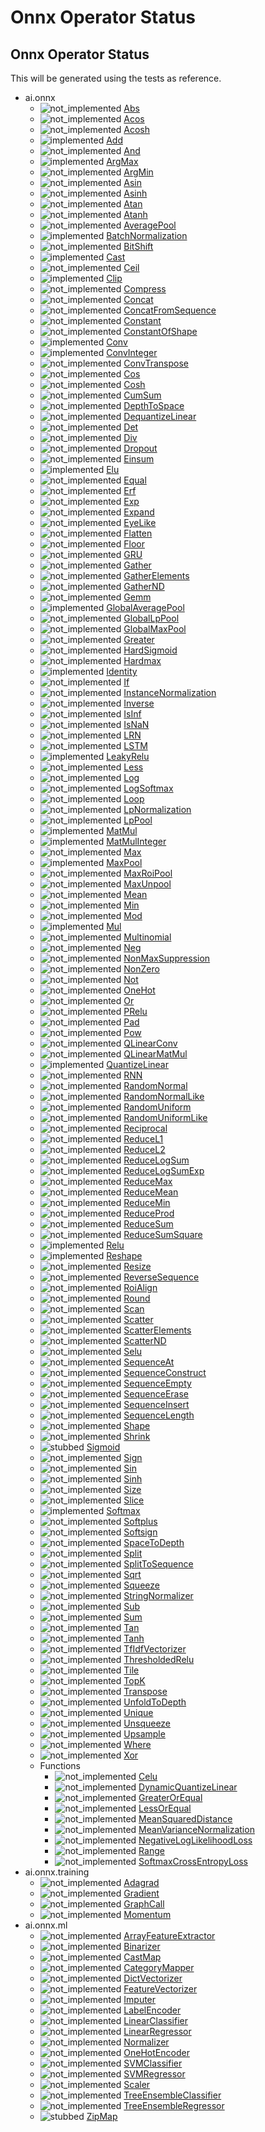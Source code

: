 # Onnx Operator Status

## Onnx Operator Status

This will be generated using the tests as reference.

[not_implemented]: https://img.shields.io/badge/status-not_implemented-red.svg "not implemented"
[stubbed]: https://img.shields.io/badge/status-stubbed-yellow.svg?logoWidth=50 "stubbed"
[implemented]: https://img.shields.io/badge/status-implemented-green.svg?logoWidth=20 "implemented"

- ai.onnx
  - ![not_implemented] [Abs](https://github.com/onnx/onnx/blob/master/docs/Operators.md#Abs)
  - ![not_implemented] [Acos](https://github.com/onnx/onnx/blob/master/docs/Operators.md#Acos)
  - ![not_implemented] [Acosh](https://github.com/onnx/onnx/blob/master/docs/Operators.md#Acosh)
  - ![implemented] [Add](https://github.com/onnx/onnx/blob/master/docs/Operators.md#Add)
  - ![not_implemented] [And](https://github.com/onnx/onnx/blob/master/docs/Operators.md#And)
  - ![implemented] [ArgMax](https://github.com/onnx/onnx/blob/master/docs/Operators.md#ArgMax)
  - ![not_implemented] [ArgMin](https://github.com/onnx/onnx/blob/master/docs/Operators.md#ArgMin)
  - ![not_implemented] [Asin](https://github.com/onnx/onnx/blob/master/docs/Operators.md#Asin)
  - ![not_implemented] [Asinh](https://github.com/onnx/onnx/blob/master/docs/Operators.md#Asinh)
  - ![not_implemented] [Atan](https://github.com/onnx/onnx/blob/master/docs/Operators.md#Atan)
  - ![not_implemented] [Atanh](https://github.com/onnx/onnx/blob/master/docs/Operators.md#Atanh)
  - ![not_implemented] [AveragePool](https://github.com/onnx/onnx/blob/master/docs/Operators.md#AveragePool)
  - ![implemented] [BatchNormalization](https://github.com/onnx/onnx/blob/master/docs/Operators.md#BatchNormalization)
  - ![not_implemented] [BitShift](https://github.com/onnx/onnx/blob/master/docs/Operators.md#BitShift)
  - ![implemented] [Cast](https://github.com/onnx/onnx/blob/master/docs/Operators.md#Cast)
  - ![not_implemented] [Ceil](https://github.com/onnx/onnx/blob/master/docs/Operators.md#Ceil)
  - ![implemented] [Clip](https://github.com/onnx/onnx/blob/master/docs/Operators.md#Clip)
  - ![not_implemented] [Compress](https://github.com/onnx/onnx/blob/master/docs/Operators.md#Compress)
  - ![not_implemented] [Concat](https://github.com/onnx/onnx/blob/master/docs/Operators.md#Concat)
  - ![not_implemented] [ConcatFromSequence](https://github.com/onnx/onnx/blob/master/docs/Operators.md#ConcatFromSequence)
  - ![not_implemented] [Constant](https://github.com/onnx/onnx/blob/master/docs/Operators.md#Constant)
  - ![not_implemented] [ConstantOfShape](https://github.com/onnx/onnx/blob/master/docs/Operators.md#ConstantOfShape)
  - ![implemented] [Conv](https://github.com/onnx/onnx/blob/master/docs/Operators.md#Conv)
  - ![implemented] [ConvInteger](https://github.com/onnx/onnx/blob/master/docs/Operators.md#ConvInteger)
  - ![not_implemented] [ConvTranspose](https://github.com/onnx/onnx/blob/master/docs/Operators.md#ConvTranspose)
  - ![not_implemented] [Cos](https://github.com/onnx/onnx/blob/master/docs/Operators.md#Cos)
  - ![not_implemented] [Cosh](https://github.com/onnx/onnx/blob/master/docs/Operators.md#Cosh)
  - ![not_implemented] [CumSum](https://github.com/onnx/onnx/blob/master/docs/Operators.md#CumSum)
  - ![not_implemented] [DepthToSpace](https://github.com/onnx/onnx/blob/master/docs/Operators.md#DepthToSpace)
  - ![not_implemented] [DequantizeLinear](https://github.com/onnx/onnx/blob/master/docs/Operators.md#DequantizeLinear)
  - ![not_implemented] [Det](https://github.com/onnx/onnx/blob/master/docs/Operators.md#Det)
  - ![not_implemented] [Div](https://github.com/onnx/onnx/blob/master/docs/Operators.md#Div)
  - ![not_implemented] [Dropout](https://github.com/onnx/onnx/blob/master/docs/Operators.md#Dropout)
  - ![not_implemented] [Einsum](https://github.com/onnx/onnx/blob/master/docs/Operators.md#Einsum)
  - ![implemented] [Elu](https://github.com/onnx/onnx/blob/master/docs/Operators.md#Elu)
  - ![not_implemented] [Equal](https://github.com/onnx/onnx/blob/master/docs/Operators.md#Equal)
  - ![not_implemented] [Erf](https://github.com/onnx/onnx/blob/master/docs/Operators.md#Erf)
  - ![not_implemented] [Exp](https://github.com/onnx/onnx/blob/master/docs/Operators.md#Exp)
  - ![not_implemented] [Expand](https://github.com/onnx/onnx/blob/master/docs/Operators.md#Expand)
  - ![not_implemented] [EyeLike](https://github.com/onnx/onnx/blob/master/docs/Operators.md#EyeLike)
  - ![not_implemented] [Flatten](https://github.com/onnx/onnx/blob/master/docs/Operators.md#Flatten)
  - ![not_implemented] [Floor](https://github.com/onnx/onnx/blob/master/docs/Operators.md#Floor)
  - ![not_implemented] [GRU](https://github.com/onnx/onnx/blob/master/docs/Operators.md#GRU)
  - ![not_implemented] [Gather](https://github.com/onnx/onnx/blob/master/docs/Operators.md#Gather)
  - ![not_implemented] [GatherElements](https://github.com/onnx/onnx/blob/master/docs/Operators.md#GatherElements)
  - ![not_implemented] [GatherND](https://github.com/onnx/onnx/blob/master/docs/Operators.md#GatherND)
  - ![not_implemented] [Gemm](https://github.com/onnx/onnx/blob/master/docs/Operators.md#Gemm)
  - ![implemented] [GlobalAveragePool](https://github.com/onnx/onnx/blob/master/docs/Operators.md#GlobalAveragePool)
  - ![not_implemented] [GlobalLpPool](https://github.com/onnx/onnx/blob/master/docs/Operators.md#GlobalLpPool)
  - ![not_implemented] [GlobalMaxPool](https://github.com/onnx/onnx/blob/master/docs/Operators.md#GlobalMaxPool)
  - ![not_implemented] [Greater](https://github.com/onnx/onnx/blob/master/docs/Operators.md#Greater)
  - ![not_implemented] [HardSigmoid](https://github.com/onnx/onnx/blob/master/docs/Operators.md#HardSigmoid)
  - ![not_implemented] [Hardmax](https://github.com/onnx/onnx/blob/master/docs/Operators.md#Hardmax)
  - ![implemented] [Identity](https://github.com/onnx/onnx/blob/master/docs/Operators.md#Identity)
  - ![not_implemented] [If](https://github.com/onnx/onnx/blob/master/docs/Operators.md#If)
  - ![not_implemented] [InstanceNormalization](https://github.com/onnx/onnx/blob/master/docs/Operators.md#InstanceNormalization)
  - ![not_implemented] [Inverse](https://github.com/onnx/onnx/blob/master/docs/Operators.md#Inverse)
  - ![not_implemented] [IsInf](https://github.com/onnx/onnx/blob/master/docs/Operators.md#IsInf)
  - ![not_implemented] [IsNaN](https://github.com/onnx/onnx/blob/master/docs/Operators.md#IsNaN)
  - ![not_implemented] [LRN](https://github.com/onnx/onnx/blob/master/docs/Operators.md#LRN)
  - ![not_implemented] [LSTM](https://github.com/onnx/onnx/blob/master/docs/Operators.md#LSTM)
  - ![implemented] [LeakyRelu](https://github.com/onnx/onnx/blob/master/docs/Operators.md#LeakyRelu)
  - ![not_implemented] [Less](https://github.com/onnx/onnx/blob/master/docs/Operators.md#Less)
  - ![not_implemented] [Log](https://github.com/onnx/onnx/blob/master/docs/Operators.md#Log)
  - ![not_implemented] [LogSoftmax](https://github.com/onnx/onnx/blob/master/docs/Operators.md#LogSoftmax)
  - ![not_implemented] [Loop](https://github.com/onnx/onnx/blob/master/docs/Operators.md#Loop)
  - ![not_implemented] [LpNormalization](https://github.com/onnx/onnx/blob/master/docs/Operators.md#LpNormalization)
  - ![not_implemented] [LpPool](https://github.com/onnx/onnx/blob/master/docs/Operators.md#LpPool)
  - ![implemented] [MatMul](https://github.com/onnx/onnx/blob/master/docs/Operators.md#MatMul)
  - ![implemented] [MatMulInteger](https://github.com/onnx/onnx/blob/master/docs/Operators.md#MatMulInteger)
  - ![not_implemented] [Max](https://github.com/onnx/onnx/blob/master/docs/Operators.md#Max)
  - ![implemented] [MaxPool](https://github.com/onnx/onnx/blob/master/docs/Operators.md#MaxPool)
  - ![not_implemented] [MaxRoiPool](https://github.com/onnx/onnx/blob/master/docs/Operators.md#MaxRoiPool)
  - ![not_implemented] [MaxUnpool](https://github.com/onnx/onnx/blob/master/docs/Operators.md#MaxUnpool)
  - ![not_implemented] [Mean](https://github.com/onnx/onnx/blob/master/docs/Operators.md#Mean)
  - ![not_implemented] [Min](https://github.com/onnx/onnx/blob/master/docs/Operators.md#Min)
  - ![not_implemented] [Mod](https://github.com/onnx/onnx/blob/master/docs/Operators.md#Mod)
  - ![implemented] [Mul](https://github.com/onnx/onnx/blob/master/docs/Operators.md#Mul)
  - ![not_implemented] [Multinomial](https://github.com/onnx/onnx/blob/master/docs/Operators.md#Multinomial)
  - ![not_implemented] [Neg](https://github.com/onnx/onnx/blob/master/docs/Operators.md#Neg)
  - ![not_implemented] [NonMaxSuppression](https://github.com/onnx/onnx/blob/master/docs/Operators.md#NonMaxSuppression)
  - ![not_implemented] [NonZero](https://github.com/onnx/onnx/blob/master/docs/Operators.md#NonZero)
  - ![not_implemented] [Not](https://github.com/onnx/onnx/blob/master/docs/Operators.md#Not)
  - ![not_implemented] [OneHot](https://github.com/onnx/onnx/blob/master/docs/Operators.md#OneHot)
  - ![not_implemented] [Or](https://github.com/onnx/onnx/blob/master/docs/Operators.md#Or)
  - ![not_implemented] [PRelu](https://github.com/onnx/onnx/blob/master/docs/Operators.md#PRelu)
  - ![not_implemented] [Pad](https://github.com/onnx/onnx/blob/master/docs/Operators.md#Pad)
  - ![not_implemented] [Pow](https://github.com/onnx/onnx/blob/master/docs/Operators.md#Pow)
  - ![not_implemented] [QLinearConv](https://github.com/onnx/onnx/blob/master/docs/Operators.md#QLinearConv)
  - ![not_implemented] [QLinearMatMul](https://github.com/onnx/onnx/blob/master/docs/Operators.md#QLinearMatMul)
  - ![implemented] [QuantizeLinear](https://github.com/onnx/onnx/blob/master/docs/Operators.md#QuantizeLinear)
  - ![not_implemented] [RNN](https://github.com/onnx/onnx/blob/master/docs/Operators.md#RNN)
  - ![not_implemented] [RandomNormal](https://github.com/onnx/onnx/blob/master/docs/Operators.md#RandomNormal)
  - ![not_implemented] [RandomNormalLike](https://github.com/onnx/onnx/blob/master/docs/Operators.md#RandomNormalLike)
  - ![not_implemented] [RandomUniform](https://github.com/onnx/onnx/blob/master/docs/Operators.md#RandomUniform)
  - ![not_implemented] [RandomUniformLike](https://github.com/onnx/onnx/blob/master/docs/Operators.md#RandomUniformLike)
  - ![not_implemented] [Reciprocal](https://github.com/onnx/onnx/blob/master/docs/Operators.md#Reciprocal)
  - ![not_implemented] [ReduceL1](https://github.com/onnx/onnx/blob/master/docs/Operators.md#ReduceL1)
  - ![not_implemented] [ReduceL2](https://github.com/onnx/onnx/blob/master/docs/Operators.md#ReduceL2)
  - ![not_implemented] [ReduceLogSum](https://github.com/onnx/onnx/blob/master/docs/Operators.md#ReduceLogSum)
  - ![not_implemented] [ReduceLogSumExp](https://github.com/onnx/onnx/blob/master/docs/Operators.md#ReduceLogSumExp)
  - ![not_implemented] [ReduceMax](https://github.com/onnx/onnx/blob/master/docs/Operators.md#ReduceMax)
  - ![not_implemented] [ReduceMean](https://github.com/onnx/onnx/blob/master/docs/Operators.md#ReduceMean)
  - ![not_implemented] [ReduceMin](https://github.com/onnx/onnx/blob/master/docs/Operators.md#ReduceMin)
  - ![not_implemented] [ReduceProd](https://github.com/onnx/onnx/blob/master/docs/Operators.md#ReduceProd)
  - ![not_implemented] [ReduceSum](https://github.com/onnx/onnx/blob/master/docs/Operators.md#ReduceSum)
  - ![not_implemented] [ReduceSumSquare](https://github.com/onnx/onnx/blob/master/docs/Operators.md#ReduceSumSquare)
  - ![implemented] [Relu](https://github.com/onnx/onnx/blob/master/docs/Operators.md#Relu)
  - ![implemented] [Reshape](https://github.com/onnx/onnx/blob/master/docs/Operators.md#Reshape)
  - ![not_implemented] [Resize](https://github.com/onnx/onnx/blob/master/docs/Operators.md#Resize)
  - ![not_implemented] [ReverseSequence](https://github.com/onnx/onnx/blob/master/docs/Operators.md#ReverseSequence)
  - ![not_implemented] [RoiAlign](https://github.com/onnx/onnx/blob/master/docs/Operators.md#RoiAlign)
  - ![not_implemented] [Round](https://github.com/onnx/onnx/blob/master/docs/Operators.md#Round)
  - ![not_implemented] [Scan](https://github.com/onnx/onnx/blob/master/docs/Operators.md#Scan)
  - ![not_implemented] [Scatter](https://github.com/onnx/onnx/blob/master/docs/Operators.md#Scatter)
  - ![not_implemented] [ScatterElements](https://github.com/onnx/onnx/blob/master/docs/Operators.md#ScatterElements)
  - ![not_implemented] [ScatterND](https://github.com/onnx/onnx/blob/master/docs/Operators.md#ScatterND)
  - ![not_implemented] [Selu](https://github.com/onnx/onnx/blob/master/docs/Operators.md#Selu)
  - ![not_implemented] [SequenceAt](https://github.com/onnx/onnx/blob/master/docs/Operators.md#SequenceAt)
  - ![not_implemented] [SequenceConstruct](https://github.com/onnx/onnx/blob/master/docs/Operators.md#SequenceConstruct)
  - ![not_implemented] [SequenceEmpty](https://github.com/onnx/onnx/blob/master/docs/Operators.md#SequenceEmpty)
  - ![not_implemented] [SequenceErase](https://github.com/onnx/onnx/blob/master/docs/Operators.md#SequenceErase)
  - ![not_implemented] [SequenceInsert](https://github.com/onnx/onnx/blob/master/docs/Operators.md#SequenceInsert)
  - ![not_implemented] [SequenceLength](https://github.com/onnx/onnx/blob/master/docs/Operators.md#SequenceLength)
  - ![not_implemented] [Shape](https://github.com/onnx/onnx/blob/master/docs/Operators.md#Shape)
  - ![not_implemented] [Shrink](https://github.com/onnx/onnx/blob/master/docs/Operators.md#Shrink)
  - ![stubbed] [Sigmoid](https://github.com/onnx/onnx/blob/master/docs/Operators.md#Sigmoid)
  - ![not_implemented] [Sign](https://github.com/onnx/onnx/blob/master/docs/Operators.md#Sign)
  - ![not_implemented] [Sin](https://github.com/onnx/onnx/blob/master/docs/Operators.md#Sin)
  - ![not_implemented] [Sinh](https://github.com/onnx/onnx/blob/master/docs/Operators.md#Sinh)
  - ![not_implemented] [Size](https://github.com/onnx/onnx/blob/master/docs/Operators.md#Size)
  - ![not_implemented] [Slice](https://github.com/onnx/onnx/blob/master/docs/Operators.md#Slice)
  - ![implemented] [Softmax](https://github.com/onnx/onnx/blob/master/docs/Operators.md#Softmax)
  - ![not_implemented] [Softplus](https://github.com/onnx/onnx/blob/master/docs/Operators.md#Softplus)
  - ![not_implemented] [Softsign](https://github.com/onnx/onnx/blob/master/docs/Operators.md#Softsign)
  - ![not_implemented] [SpaceToDepth](https://github.com/onnx/onnx/blob/master/docs/Operators.md#SpaceToDepth)
  - ![not_implemented] [Split](https://github.com/onnx/onnx/blob/master/docs/Operators.md#Split)
  - ![not_implemented] [SplitToSequence](https://github.com/onnx/onnx/blob/master/docs/Operators.md#SplitToSequence)
  - ![not_implemented] [Sqrt](https://github.com/onnx/onnx/blob/master/docs/Operators.md#Sqrt)
  - ![not_implemented] [Squeeze](https://github.com/onnx/onnx/blob/master/docs/Operators.md#Squeeze)
  - ![not_implemented] [StringNormalizer](https://github.com/onnx/onnx/blob/master/docs/Operators.md#StringNormalizer)
  - ![not_implemented] [Sub](https://github.com/onnx/onnx/blob/master/docs/Operators.md#Sub)
  - ![not_implemented] [Sum](https://github.com/onnx/onnx/blob/master/docs/Operators.md#Sum)
  - ![not_implemented] [Tan](https://github.com/onnx/onnx/blob/master/docs/Operators.md#Tan)
  - ![not_implemented] [Tanh](https://github.com/onnx/onnx/blob/master/docs/Operators.md#Tanh)
  - ![not_implemented] [TfIdfVectorizer](https://github.com/onnx/onnx/blob/master/docs/Operators.md#TfIdfVectorizer)
  - ![not_implemented] [ThresholdedRelu](https://github.com/onnx/onnx/blob/master/docs/Operators.md#ThresholdedRelu)
  - ![not_implemented] [Tile](https://github.com/onnx/onnx/blob/master/docs/Operators.md#Tile)
  - ![not_implemented] [TopK](https://github.com/onnx/onnx/blob/master/docs/Operators.md#TopK)
  - ![not_implemented] [Transpose](https://github.com/onnx/onnx/blob/master/docs/Operators.md#Transpose)
  - ![not_implemented] [UnfoldToDepth](https://github.com/onnx/onnx/blob/master/docs/Operators.md#UnfoldToDepth)
  - ![not_implemented] [Unique](https://github.com/onnx/onnx/blob/master/docs/Operators.md#Unique)
  - ![not_implemented] [Unsqueeze](https://github.com/onnx/onnx/blob/master/docs/Operators.md#Unsqueeze)
  - ![not_implemented] [Upsample](https://github.com/onnx/onnx/blob/master/docs/Operators.md#Upsample)
  - ![not_implemented] [Where](https://github.com/onnx/onnx/blob/master/docs/Operators.md#Where)
  - ![not_implemented] [Xor](https://github.com/onnx/onnx/blob/master/docs/Operators.md#Xor)
  - Functions
    - ![not_implemented] [Celu](https://github.com/onnx/onnx/blob/master/docs/Operators.md#Celu)
    - ![not_implemented] [DynamicQuantizeLinear](https://github.com/onnx/onnx/blob/master/docs/Operators.md#DynamicQuantizeLinear)
    - ![not_implemented] [GreaterOrEqual](https://github.com/onnx/onnx/blob/master/docs/Operators.md#GreaterOrEqual)
    - ![not_implemented] [LessOrEqual](https://github.com/onnx/onnx/blob/master/docs/Operators.md#LessOrEqual)
    - ![not_implemented] [MeanSquaredDistance](https://github.com/onnx/onnx/blob/master/docs/Operators.md#MeanSquaredDistance)
    - ![not_implemented] [MeanVarianceNormalization](https://github.com/onnx/onnx/blob/master/docs/Operators.md#MeanVarianceNormalization)
    - ![not_implemented] [NegativeLogLikelihoodLoss](https://github.com/onnx/onnx/blob/master/docs/Operators.md#NegativeLogLikelihoodLoss)
    - ![not_implemented] [Range](https://github.com/onnx/onnx/blob/master/docs/Operators.md#Range)
    - ![not_implemented] [SoftmaxCrossEntropyLoss](https://github.com/onnx/onnx/blob/master/docs/Operators.md#SoftmaxCrossEntropyLoss)
- ai.onnx.training
  - ![not_implemented] [Adagrad](https://github.com/onnx/onnx/blob/master/docs/Operators.md#ai.onnx.training.Adagrad)
  - ![not_implemented] [Gradient](https://github.com/onnx/onnx/blob/master/docs/Operators.md#ai.onnx.training.Gradient)
  - ![not_implemented] [GraphCall](https://github.com/onnx/onnx/blob/master/docs/Operators.md#ai.onnx.training.GraphCall)
  - ![not_implemented] [Momentum](https://github.com/onnx/onnx/blob/master/docs/Operators.md#ai.onnx.training.Momentum)
- ai.onnx.ml
  - ![not_implemented] [ArrayFeatureExtractor](https://github.com/onnx/onnx/blob/master/docs/Operators-ml.md#ai.onnx.ml.ArrayFeatureExtractor)
  - ![not_implemented] [Binarizer](https://github.com/onnx/onnx/blob/master/docs/Operators-ml.md#ai.onnx.ml.Binarizer)
  - ![not_implemented] [CastMap](https://github.com/onnx/onnx/blob/master/docs/Operators-ml.md#ai.onnx.ml.CastMap)
  - ![not_implemented] [CategoryMapper](https://github.com/onnx/onnx/blob/master/docs/Operators-ml.md#ai.onnx.ml.CategoryMapper)
  - ![not_implemented] [DictVectorizer](https://github.com/onnx/onnx/blob/master/docs/Operators-ml.md#ai.onnx.ml.DictVectorizer)
  - ![not_implemented] [FeatureVectorizer](https://github.com/onnx/onnx/blob/master/docs/Operators-ml.md#ai.onnx.ml.FeatureVectorizer)
  - ![not_implemented] [Imputer](https://github.com/onnx/onnx/blob/master/docs/Operators-ml.md#ai.onnx.ml.Imputer)
  - ![not_implemented] [LabelEncoder](https://github.com/onnx/onnx/blob/master/docs/Operators-ml.md#ai.onnx.ml.LabelEncoder)
  - ![not_implemented] [LinearClassifier](https://github.com/onnx/onnx/blob/master/docs/Operators-ml.md#ai.onnx.ml.LinearClassifier)
  - ![not_implemented] [LinearRegressor](https://github.com/onnx/onnx/blob/master/docs/Operators-ml.md#ai.onnx.ml.LinearRegressor)
  - ![not_implemented] [Normalizer](https://github.com/onnx/onnx/blob/master/docs/Operators-ml.md#ai.onnx.ml.Normalizer)
  - ![not_implemented] [OneHotEncoder](https://github.com/onnx/onnx/blob/master/docs/Operators-ml.md#ai.onnx.ml.OneHotEncoder)
  - ![not_implemented] [SVMClassifier](https://github.com/onnx/onnx/blob/master/docs/Operators-ml.md#ai.onnx.ml.SVMClassifier)
  - ![not_implemented] [SVMRegressor](https://github.com/onnx/onnx/blob/master/docs/Operators-ml.md#ai.onnx.ml.SVMRegressor)
  - ![not_implemented] [Scaler](https://github.com/onnx/onnx/blob/master/docs/Operators-ml.md#ai.onnx.ml.Scaler)
  - ![not_implemented] [TreeEnsembleClassifier](https://github.com/onnx/onnx/blob/master/docs/Operators-ml.md#ai.onnx.ml.TreeEnsembleClassifier)
  - ![not_implemented] [TreeEnsembleRegressor](https://github.com/onnx/onnx/blob/master/docs/Operators-ml.md#ai.onnx.ml.TreeEnsembleRegressor)
  - ![stubbed] [ZipMap](https://github.com/onnx/onnx/blob/master/docs/Operators-ml.md#ai.onnx.ml.ZipMap)
